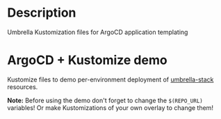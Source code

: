 # Description

Umbrella Kustomization files for ArgoCD application templating

# ArgoCD + Kustomize demo

Kustomize files to demo per-environment deployment of [umbrella-stack](https://github.com/rawc0der/umbrella-stack) resources.

**Note:** Before using the demo don't forget to change the `$(REPO_URL)` variables! Or make Kustomizations of your own overlay to change them!
